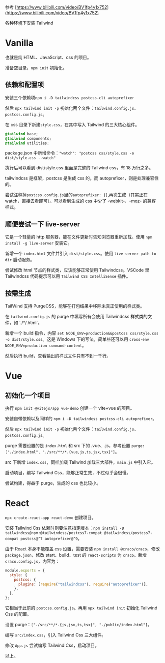 参考 [https://www.bilibili.com/video/BV1fp4y1x752](https://www.bilibili.com/video/BV1fp4y1x752)

各种环境下安装 Tailwind

# Vanilla

也就是纯 HTML、JavaScript、css 的项目。

准备空目录，`npm init` 初始化。

## 依赖和配置项

安装三个依赖项`npm i -D tailwindcss postcss-cli autoprefixer`

然后 `npx tailwind init -p` 初始化两个文件：`tailwind.config.js`、`postcss.config.js`。

在 css 目录下新建`style.css`，在其中写入 Tailwind 的三大核心组件。

```css
@tailwind base;
@tailwind components;
@tailwind utilities;
```

package.json 中新增命令：`"watch": "postcss css/style.css -o dist/style.css --watch"`

执行后可以看到 dist/style.css 里面是完整的 Tailwind css，有 18 万行之多。

tailwindcss 是框架，postcss 是生成 css 的，而 autoprefixer，则是处理兼容性的。

尝试注释掉`postcss.config.js`里的`autoprefixer: {}`,再次生成（其实正在 watch，直接去看即可）。可以看到生成的 css 中少了 -webkit-、-moz- 的兼容样式。

## 顺便尝试一下 live-server

它是一个轻量的 http 服务器，能在文件更新时告知浏览器重新加载。使用 `npm install -g live-server` 安装它。

新增一个 `index.html` 文件并引入 `dist/style.css`。使用 `live-server path-to-dir` 启动服务。

尝试修改 html 节点的样式类，应该能够正常使用 Tailwindcss。VSCode 里 Tailwindcss 代码提示可以用 `Tailwind CSS IntelliSense` 插件。

## 按需生成

TailWind 支持 PurgeCSS，能够在打包结果中移除未真正使用的样式类。

在 `tailwind.config.js` 的 purge 中填写所有会使用 Tailwindcss 样式类的文件，如 './\*/.html'。

新增一个 build 指令，内容 `set NODE_ENV=production&&postcss css/style.css -o dist/style.css`。这是 Windows 下的写法，简单些还可以用 `cross-env NODE_ENV=production command-content`。

然后执行 build，查看输出的样式文件只有不到一千行。

# Vue

## 初始化一个项目

执行 `npm init @vitejs/app vue-demo` 创建一个 vite+vue 的项目。

安装自带依赖以及同样的 `npm i -D tailwindcss postcss-cli autoprefixer`。

然后 `npx tailwind init -p` 初始化两个文件：`tailwind.config.js`、`postcss.config.js`。

purge 需要设置的是 `index.html` 和 src 下的 .vue、.js，参考设置 `purge: ["./index.html", "./src/**/*.{vue,js,ts,jsx,tsx}"]`。

src 下新增 `index.css`，同样加载 Tailwind 加载三大部件。`main.js` 中引入它。

启动项目，编写 Tailwind Css，能够正常生效，不过似乎会很慢。

尝试构建，得益于 purge，生成的 css 也比较小。

# React

`npx create-react-app react-demo` 创建项目。

安装 Tailwind Css 依赖时则要注意指定版本：`npm install -D tailwindcss@npm:@tailwindcss/postcss7-compat @tailwindcss/postcss7-compat postcss@^7 autoprefixer@^9`。

由于 React 本身不能覆盖 css 设置，需要安装 `npm install @craco/craco`，修改 `package.json`，修改 start、build、test 的 `react-scripts` 为 `craco`。新增 `craco.config.js`，内容为：

```javascript
module.exports = {
  style: {
    postcss: {
      plugins: [require("tailwindcss"), require("autoprefixer")],
    },
  },
};
```

它相当于此前的 `postcss.config.js`。再用 `npx tailwind init` 初始化 Tailwind Css 的配置。

设置 purge：`["./src/**/*.{js,jsx,ts,tsx}", "./public/index.html"]`。

编写 `src/index.css`，引入 Tailwind Css 三大组件。

修改 `App.js` 尝试编写 Tailwind Css，启动项目。

以上。